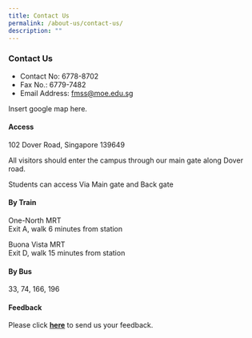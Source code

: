 ```yaml
---
title: Contact Us
permalink: /about-us/contact-us/
description: ""
---
```

### Contact Us


*   Contact No: 6778-8702     
*   Fax No.: 6779-7482     
*   Email Address: fmss@moe.edu.sg

Insert google map here.

#### Access
    
102 Dover Road, Singapore 139649

All visitors should enter the campus through our main gate along Dover road.
    
Students can access Via Main gate and Back gate
    
      
    
#### By Train
    
One-North MRT
    <br>Exit A, walk 6 minutes from station  
      
Buona Vista MRT  
    Exit D, walk 15 minutes from station
    
      
    
#### By Bus
    
33, 74, 166, 196

#### Feedback

Please click [**here**](https://forms.cwp.gov.sg/fairfieldmethodistsec/FormHSPCK) to send us your feedback.

